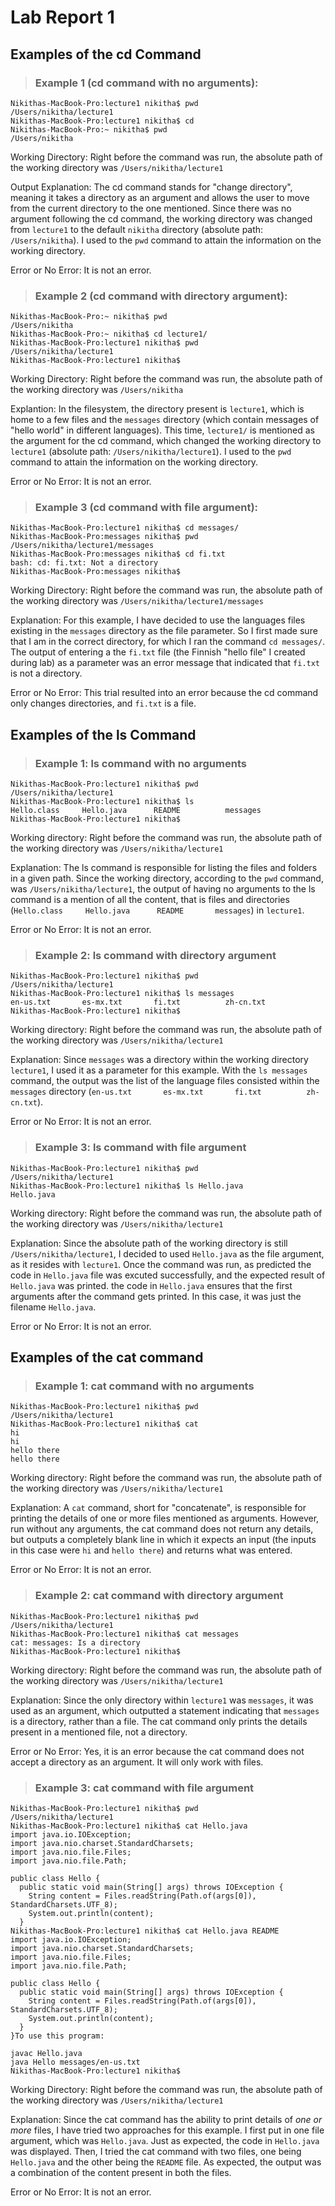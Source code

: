 # Lab Report 1
## Examples of the cd Command
> ### Example 1 (cd command with no arguments):

```
Nikithas-MacBook-Pro:lecture1 nikitha$ pwd
/Users/nikitha/lecture1
Nikithas-MacBook-Pro:lecture1 nikitha$ cd
Nikithas-MacBook-Pro:~ nikitha$ pwd
/Users/nikitha
```

Working Directory: Right before the command was run, the absolute path of the working directory was ```/Users/nikitha/lecture1```

Output Explanation: The cd command stands for "change directory", meaning it takes a directory as an argument and allows the user to move from the current directory to the one mentioned. Since there was no argument following the cd command, the working directory was changed from ```lecture1``` to the default ```nikitha``` directory (absolute path: ```/Users/nikitha```). I used to the ```pwd``` command to attain the information on the working directory.

Error or No Error: It is not an error.

> ### Example 2 (cd command with directory argument):

```
Nikithas-MacBook-Pro:~ nikitha$ pwd
/Users/nikitha
Nikithas-MacBook-Pro:~ nikitha$ cd lecture1/
Nikithas-MacBook-Pro:lecture1 nikitha$ pwd
/Users/nikitha/lecture1
Nikithas-MacBook-Pro:lecture1 nikitha$ 
```

Working Directory: Right before the command was run, the absolute path of the working directory was ```/Users/nikitha```

Explantion: In the filesystem, the directory present is ```lecture1```, which is home to a few files and the ```messages``` directory (which contain messages of "hello world" in different languages). This time, ```lecture1/``` is mentioned as the argument for the cd command, which changed the working directory to ```lecture1``` (absolute path: ```/Users/nikitha/lecture1```). I used to the ```pwd``` command to attain the information on the working directory.

Error or No Error: It is not an error.

> ### Example 3 (cd command with file argument):

```
Nikithas-MacBook-Pro:lecture1 nikitha$ cd messages/
Nikithas-MacBook-Pro:messages nikitha$ pwd
/Users/nikitha/lecture1/messages
Nikithas-MacBook-Pro:messages nikitha$ cd fi.txt
bash: cd: fi.txt: Not a directory
Nikithas-MacBook-Pro:messages nikitha$ 
```
Working Directory: Right before the command was run, the absolute path of the working directory was ```/Users/nikitha/lecture1/messages```

Explanation: For this example, I have decided to use the languages files existing in the ```messages``` directory as the file parameter. So I first made sure that I am in the correct directory, for which I ran the command ```cd messages/```. The output of entering a the ```fi.txt``` file (the Finnish "hello file" I created during lab) as a parameter was an error message that indicated that ```fi.txt``` is not a directory. 

Error or No Error: This trial resulted into an error because the cd command only changes directories, and ```fi.txt``` is a file.


## Examples of the ls Command
> ### Example 1: ls command with no arguments

```
Nikithas-MacBook-Pro:lecture1 nikitha$ pwd
/Users/nikitha/lecture1
Nikithas-MacBook-Pro:lecture1 nikitha$ ls
Hello.class     Hello.java      README          messages
Nikithas-MacBook-Pro:lecture1 nikitha$ 
```

Working directory: Right before the command was run, the absolute path of the working directory was ```/Users/nikitha/lecture1```

Explanation: The ls command is responsible for listing the files and folders in a given path. Since the working directory, according to the ```pwd``` command, was ```/Users/nikitha/lecture1```, the output of having no arguments to the ls command is a mention of all the content, that is files and directories (```Hello.class     Hello.java      README       messages```) in ```lecture1```.

Error or No Error: It is not an error.

> ### Example 2: ls command with directory argument

```
Nikithas-MacBook-Pro:lecture1 nikitha$ pwd
/Users/nikitha/lecture1
Nikithas-MacBook-Pro:lecture1 nikitha$ ls messages
en-us.txt       es-mx.txt       fi.txt          zh-cn.txt
Nikithas-MacBook-Pro:lecture1 nikitha$ 
```

Working directory: Right before the command was run, the absolute path of the working directory was ```/Users/nikitha/lecture1```

Explanation: Since ```messages``` was a directory within the working directory ```lecture1```, I used it as a parameter for this example. With the ```ls messages``` command,  the output was the list of the language files consisted within the ```messages``` directory (```en-us.txt       es-mx.txt       fi.txt          zh-cn.txt```).

Error or No Error: It is not an error.

> ### Example 3: ls command with file argument

```
Nikithas-MacBook-Pro:lecture1 nikitha$ pwd
/Users/nikitha/lecture1
Nikithas-MacBook-Pro:lecture1 nikitha$ ls Hello.java
Hello.java
```

Working directory: Right before the command was run, the absolute path of the working directory was ```/Users/nikitha/lecture1```

Explanation: Since the absolute path of the working directory is still ```/Users/nikitha/lecture1```, I decided to used ```Hello.java``` as the file argument, as it resides with ```lecture1```. Once the command was run, as predicted the code in ```Hello.java``` file was excuted successfully, and the expected result of ```Hello.java``` was printed. the code in ```Hello.java``` ensures that the first arguments after the command gets printed. In this case, it was just the filename ```Hello.java```.

Error or No Error: It is not an error.


## Examples of the cat command
> ### Example 1: cat command with no arguments

```
Nikithas-MacBook-Pro:lecture1 nikitha$ pwd
/Users/nikitha/lecture1
Nikithas-MacBook-Pro:lecture1 nikitha$ cat
hi
hi
hello there
hello there
```

Working directory: Right before the command was run, the absolute path of the working directory was ```/Users/nikitha/lecture1```

Explanation: A ```cat``` command, short for "concatenate", is responsible for printing the details of one or more files mentioned as arguments. However, run without any arguments, the cat command does not return any details, but outputs a completely blank line in which it expects an input (the inputs in this case were ```hi``` and ```hello there```) and returns what was entered.

Error or No Error: It is not an error.

> ### Example 2: cat command with directory argument

```
Nikithas-MacBook-Pro:lecture1 nikitha$ pwd
/Users/nikitha/lecture1
Nikithas-MacBook-Pro:lecture1 nikitha$ cat messages
cat: messages: Is a directory
Nikithas-MacBook-Pro:lecture1 nikitha$
```

Working directory: Right before the command was run, the absolute path of the working directory was ```/Users/nikitha/lecture1```

Explanation: Since the only directory within ```lecture1``` was ```messages```, it was used as an argument, which outputted a statement indicating that ```messages``` is a directory, rather than a file. The cat command only prints the details present in a mentioned file, not a directory.

Error or No Error: Yes, it is an error because the cat command does not accept a directory as an argument. It will only work with files.

> ### Example 3: cat command with file argument

```
Nikithas-MacBook-Pro:lecture1 nikitha$ pwd
/Users/nikitha/lecture1
Nikithas-MacBook-Pro:lecture1 nikitha$ cat Hello.java
import java.io.IOException;
import java.nio.charset.StandardCharsets;
import java.nio.file.Files;
import java.nio.file.Path;

public class Hello {
  public static void main(String[] args) throws IOException {
    String content = Files.readString(Path.of(args[0]), StandardCharsets.UTF_8);    
    System.out.println(content);
  }
Nikithas-MacBook-Pro:lecture1 nikitha$ cat Hello.java README
import java.io.IOException;
import java.nio.charset.StandardCharsets;
import java.nio.file.Files;
import java.nio.file.Path;

public class Hello {
  public static void main(String[] args) throws IOException {
    String content = Files.readString(Path.of(args[0]), StandardCharsets.UTF_8);    
    System.out.println(content);
  }
}To use this program:

javac Hello.java
java Hello messages/en-us.txt
Nikithas-MacBook-Pro:lecture1 nikitha$ 

```

Working Directory: Right before the command was run, the absolute path of the working directory was ```/Users/nikitha/lecture1```

Explanation: Since the cat command has the ability to print details of *one or more* files, I have tried two approaches for this example. I first put in one file argument, which was ```Hello.java```. Just as expected, the code in ```Hello.java``` was displayed. Then, I tried the cat command with two files, one being ```Hello.java``` and the other being the ```README``` file. As expected, the output was a combination of the content present in both the files.

Error or No Error: It is not an error.



